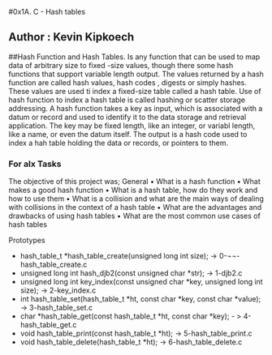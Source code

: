 #0x1A. C - Hash tables
## Author : Kevin Kipkoech
 

##Hash Function and Hash Tables.
Is any function that can be used to map data of arbitrary  size to fixed -size values, though there some hash functions that support variable length output. The values returned by a hash function are called hash values, hash codes , digests or simply hashes. These values are used ti index a fixed-size table called a  hash table. Use of hash function to index a hash table is called hashing or scatter storage addressing.
A hash function takes a key as input, which is associated with a datum or record and used to identify it to the data storage and retrieval application. The key may be fixed length, like an integer, or variabl length, like a name, or even the datum itself. The output is a hash code used to index a hah table holding the data or records, or pointers to them.
 
### For alx Tasks
The objective of this project was;
General
•	What is a hash function
•	What makes a good hash function
•	What is a hash table, how do they work and how to use them
•	What is a collision and what are the main ways of dealing with collisions in the context of a hash table
•	What are the advantages and drawbacks of using hash tables
•	What are the most common use cases of hash tables

Prototypes
-	hash_table_t *hash_table_create(unsigned long int size); -> 0-¬¬-hash_table_create.c
-	unsigned long int hash_djb2(const unsigned char *str); -> 1-djb2.c
-	unsigned long int key_index(const unsigned char *key, unsigned long int size); -> 2-key_index.c
-	int hash_table_set(hash_table_t *ht, const char *key, const char *value); -> 3-hash_table_set.c
-	char *hash_table_get(const hash_table_t *ht, const char *key); - > 4-hash_table_get.c
-	void hash_table_print(const hash_table_t *ht); -> 5-hash_table_print.c
-	void hash_table_delete(hash_table_t *ht); -> 6-hash_table_delete.c


